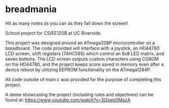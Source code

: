 # breadmania
Hit as many notes as you can as they fall down the screen!

School project for CS/EE120B at UC Riverside. 

This project was designed around an ATmega328P microcontroller on a breadboard. The code provided will interface with a joystick, an HD44780 LCD screen, shift registers (74HC595) which control an 8x8 LED matrix, and seven buttons. The LCD screen outputs custom characters using CGROM on the HD44780, and the project keeps score saved in memory even after a device reboot by utilizing EEPROM functionality on the ATmega1284P.

All code outside of main.c was provided for the purpose of completing this project.

A demo showcasing the project (including rules and objectives) can be found at: https://www.youtube.com/watch?v=3I2peg5MazA

